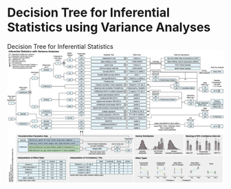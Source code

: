# Decision Tree for Inferential Statistics using Variance Analyses
Decision Tree for Inferential Statistics
![preview](https://github.com/valentin-schwind/statistics-decision-tree/blob/master/Decision%20Tree%20for%20Inferential%20Statistics%20using%20Variance%20Analyses.png)
